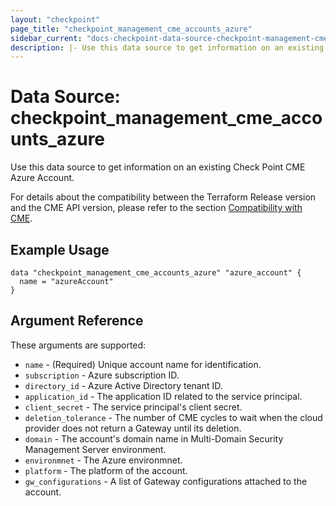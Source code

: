 ```yaml
---
layout: "checkpoint"
page_title: "checkpoint_management_cme_accounts_azure"
sidebar_current: "docs-checkpoint-data-source-checkpoint-management-cme-accounts-azure"
description: |- Use this data source to get information on an existing Check Point CME Azure Account.
---
```


# Data Source: checkpoint_management_cme_accounts_azure

Use this data source to get information on an existing Check Point CME Azure Account.

For details about the compatibility between the Terraform Release version and the CME API version, please refer to the section [Compatibility with CME](../index.html.markdown#compatibility-with-cme).


## Example Usage

```hcl
data "checkpoint_management_cme_accounts_azure" "azure_account" {
  name = "azureAccount"
}
```

## Argument Reference

These arguments are supported:

* `name` - (Required) Unique account name for identification.
* `subscription` - Azure subscription ID.
* `directory_id` - Azure Active Directory tenant ID.
* `application_id` - The application ID related to the service principal.
* `client_secret` - The service principal's client secret.
* `deletion_tolerance` - The number of CME cycles to wait when the cloud provider does not return a Gateway until its
  deletion.
* `domain` - The account's domain name in Multi-Domain Security Management Server environment.
* `environmnet` - The Azure environmnet.
* `platform` - The platform of the account.
* `gw_configurations` - A list of Gateway configurations attached to the account.
